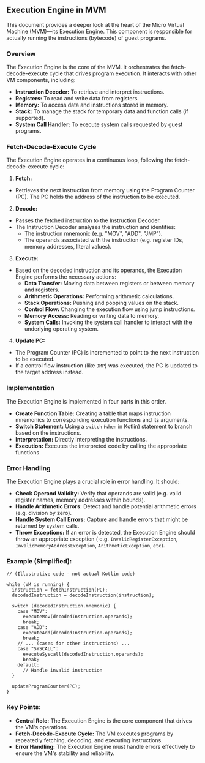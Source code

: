 ## Execution Engine in MVM

This document provides a deeper look at the heart of the Micro Virtual Machine (MVM)—its Execution Engine. This
component is responsible for actually running the instructions (bytecode) of guest programs.

### Overview

The Execution Engine is the core of the MVM. It orchestrates the fetch-decode-execute cycle that drives program
execution. It interacts with other VM components, including:

* **Instruction Decoder:** To retrieve and interpret instructions.
* **Registers:** To read and write data from registers.
* **Memory:** To access data and instructions stored in memory.
* **Stack:** To manage the stack for temporary data and function calls (if supported).
* **System Call Handler:** To execute system calls requested by guest programs.

### Fetch-Decode-Execute Cycle

The Execution Engine operates in a continuous loop, following the fetch-decode-execute cycle:

1. **Fetch:**

* Retrieves the next instruction from memory using the Program Counter (PC). The PC holds the address of the instruction
  to be executed.

2. **Decode:**

* Passes the fetched instruction to the Instruction Decoder.
* The Instruction Decoder analyses the instruction and identifies:
	* The instruction mnemonic (e.g. "MOV", "ADD", "JMP").
	* The operands associated with the instruction (e.g. register IDs, memory addresses, literal values).

3. **Execute:**

* Based on the decoded instruction and its operands, the Execution Engine performs the necessary actions:
	* **Data Transfer:** Moving data between registers or between memory and registers.
	* **Arithmetic Operations:** Performing arithmetic calculations.
	* **Stack Operations:** Pushing and popping values on the stack.
	* **Control Flow:** Changing the execution flow using jump instructions.
	* **Memory Access:** Reading or writing data to memory.
	* **System Calls:** Invoking the system call handler to interact with the underlying operating system.

4. **Update PC:**

* The Program Counter (PC) is incremented to point to the next instruction to be executed.
* If a control flow instruction (like `JMP`) was executed, the PC is updated to the target address instead.

### Implementation

The Execution Engine is implemented in four parts in this order.

* **Create Function Table:** Creating a table that maps instruction mnemonics to corresponding execution functions and
  its arguments.
* **Switch Statement:** Using a `switch` (`when` in Kotlin) statement to branch based on the instructions.
* **Interpretation:** Directly interpreting the instructions.
* **Execution:** Executes the interpreted code by calling the appropriate functions

### Error Handling

The Execution Engine plays a crucial role in error handling. It should:

* **Check Operand Validity:** Verify that operands are valid (e.g. valid register names, memory addresses within
  bounds).
* **Handle Arithmetic Errors:** Detect and handle potential arithmetic errors (e.g. division by zero).
* **Handle System Call Errors:** Capture and handle errors that might be returned by system calls.
* **Throw Exceptions:** If an error is detected, the Execution Engine should throw an appropriate exception (
  e.g. `InvalidRegisterException`, `InvalidMemoryAddressException`, `ArithmeticException`, `etc`).

### Example (Simplified):

```
// (Illustrative code - not actual Kotlin code)

while (VM is running) {
  instruction = fetchInstruction(PC); 
  decodedInstruction = decodeInstruction(instruction);

  switch (decodedInstruction.mnemonic) {
    case "MOV":
      executeMov(decodedInstruction.operands);
      break;
    case "ADD":
      executeAdd(decodedInstruction.operands);
      break;
    // ... (cases for other instructions) ...
    case "SYSCALL":
      executeSyscall(decodedInstruction.operands);
      break;
    default:
      // Handle invalid instruction
  } 

  updateProgramCounter(PC); 
}
```

### Key Points:

* **Central Role:** The Execution Engine is the core component that drives the VM's operations.
* **Fetch-Decode-Execute Cycle:** The VM executes programs by repeatedly fetching, decoding, and executing instructions.
* **Error Handling:** The Execution Engine must handle errors effectively to ensure the VM's stability and reliability.



